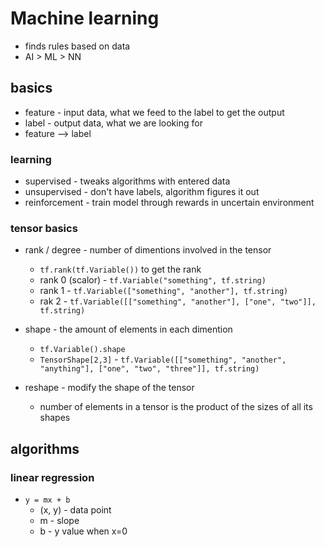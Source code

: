 # Machine learning

* finds rules based on data
* AI > ML > NN

## basics
* feature - input data, what we feed to the label to get the output
* label - output data, what we are looking for
* feature --> label
 
### learning
* supervised - tweaks algorithms with entered data
* unsupervised - don't have labels, algorithm figures it out
* reinforcement - train model through rewards in uncertain environment

### tensor basics
* rank / degree - number of dimentions involved in the tensor
  * `tf.rank(tf.Variable())` to get the rank
  * rank 0 (scalor) - `tf.Variable("something", tf.string)`
  * rank 1 - `tf.Variable(["something", "another"], tf.string)`
  * rak 2 - `tf.Variable([["something", "another"], ["one", "two"]], tf.string)`

* shape - the amount of elements in each dimention
  * `tf.Variable().shape`
  * `TensorShape[2,3]` - `tf.Variable([["something", "another", "anything"], ["one", "two", "three"]], tf.string)`

* reshape - modify the shape of the tensor
  * number of elements in a tensor is the product of the sizes of all its shapes


## algorithms

### linear regression
* `y = mx + b`
  * (x, y) - data point
  * m - slope
  * b - y value when x=0

